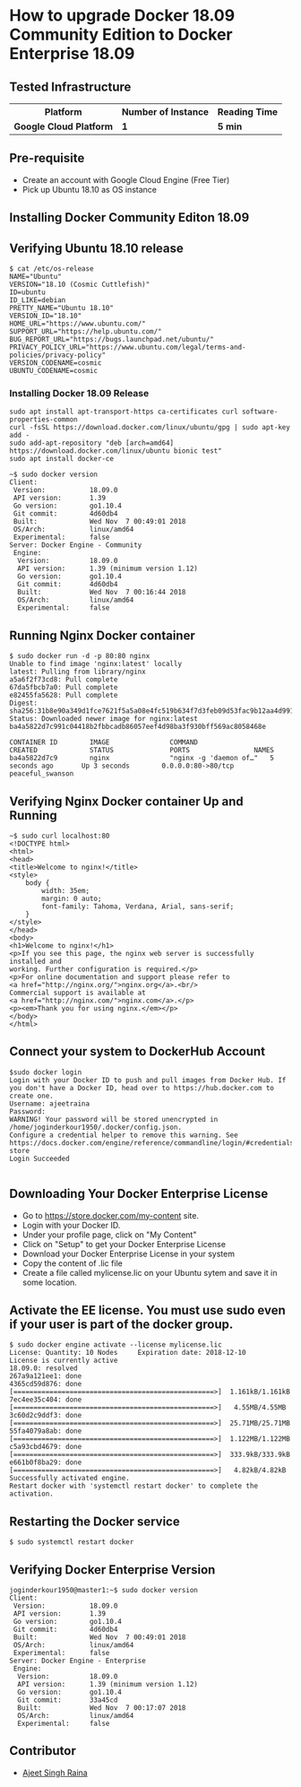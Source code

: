 # How to upgrade Docker 18.09 Community Edition to Docker Enterprise 18.09

## Tested Infrastructure

<table class="tg">
  <tr>
    <th class="tg-yw4l"><b>Platform</b></th>
    <th class="tg-yw4l"><b>Number of Instance</b></th>
    <th class="tg-yw4l"><b>Reading Time</b></th>
    
  </tr>
  <tr>
    <td class="tg-yw4l"><b> Google Cloud Platform</b></td>
    <td class="tg-yw4l"><b>1</b></td>
    <td class="tg-yw4l"><b>5 min</b></td>
    
  </tr>
  
</table>

## Pre-requisite

- Create an account with Google Cloud Engine (Free Tier)
- Pick up Ubuntu 18.10 as OS instance


## Installing Docker Community Editon 18.09

## Verifying Ubuntu 18.10 release

```
$ cat /etc/os-release
NAME="Ubuntu"
VERSION="18.10 (Cosmic Cuttlefish)"
ID=ubuntu
ID_LIKE=debian
PRETTY_NAME="Ubuntu 18.10"
VERSION_ID="18.10"
HOME_URL="https://www.ubuntu.com/"
SUPPORT_URL="https://help.ubuntu.com/"
BUG_REPORT_URL="https://bugs.launchpad.net/ubuntu/"
PRIVACY_POLICY_URL="https://www.ubuntu.com/legal/terms-and-policies/privacy-policy"
VERSION_CODENAME=cosmic
UBUNTU_CODENAME=cosmic
```

### Installing Docker 18.09 Release

```
sudo apt install apt-transport-https ca-certificates curl software-properties-common
curl -fsSL https://download.docker.com/linux/ubuntu/gpg | sudo apt-key add -
sudo add-apt-repository "deb [arch=amd64] https://download.docker.com/linux/ubuntu bionic test"
sudo apt install docker-ce
```

```
~$ sudo docker version
Client:
 Version:           18.09.0
 API version:       1.39
 Go version:        go1.10.4
 Git commit:        4d60db4
 Built:             Wed Nov  7 00:49:01 2018
 OS/Arch:           linux/amd64
 Experimental:      false
Server: Docker Engine - Community
 Engine:
  Version:          18.09.0
  API version:      1.39 (minimum version 1.12)
  Go version:       go1.10.4
  Git commit:       4d60db4
  Built:            Wed Nov  7 00:16:44 2018
  OS/Arch:          linux/amd64
  Experimental:     false
  ```
  
## Running Nginx Docker container

```
$ sudo docker run -d -p 80:80 nginx
Unable to find image 'nginx:latest' locally
latest: Pulling from library/nginx
a5a6f2f73cd8: Pull complete 
67da5fbcb7a0: Pull complete 
e82455fa5628: Pull complete 
Digest: sha256:31b8e90a349d1fce7621f5a5a08e4fc519b634f7d3feb09d53fac9b12aa4d991
Status: Downloaded newer image for nginx:latest
ba4a5822d7c991c04418b2fbbcadb86057eef4d98ba3f930bff569ac8058468e
```

```$ sudo docker ps
CONTAINER ID        IMAGE               COMMAND                  CREATED             STATUS              PORTS                NAMES
ba4a5822d7c9        nginx               "nginx -g 'daemon of…"   5 seconds ago       Up 3 seconds        0.0.0.0:80->80/tcp   peaceful_swanson
```
## Verifying Nginx Docker container Up and Running

```
~$ sudo curl localhost:80
<!DOCTYPE html>
<html>
<head>
<title>Welcome to nginx!</title>
<style>
    body {
        width: 35em;
        margin: 0 auto;
        font-family: Tahoma, Verdana, Arial, sans-serif;
    }
</style>
</head>
<body>
<h1>Welcome to nginx!</h1>
<p>If you see this page, the nginx web server is successfully installed and
working. Further configuration is required.</p>
<p>For online documentation and support please refer to
<a href="http://nginx.org/">nginx.org</a>.<br/>
Commercial support is available at
<a href="http://nginx.com/">nginx.com</a>.</p>
<p><em>Thank you for using nginx.</em></p>
</body>
</html>
```
  
## Connect your system to DockerHub Account
  
```
$sudo docker login
Login with your Docker ID to push and pull images from Docker Hub. If you don't have a Docker ID, head over to https://hub.docker.com to create one.
Username: ajeetraina
Password: 
WARNING! Your password will be stored unencrypted in /home/joginderkour1950/.docker/config.json.
Configure a credential helper to remove this warning. See
https://docs.docker.com/engine/reference/commandline/login/#credentials-store
Login Succeeded
 
```

## Downloading Your Docker Enterprise License

- Go to https://store.docker.com/my-content site. 
- Login with your Docker ID.
- Under your profile page, click on "My Content"
- Click on "Setup" to get your Docker Enterprise License
- Download your Docker Enterprise License in your system
- Copy the content of .lic file 
- Create a file called mylicense.lic on your Ubuntu sytem and save it in some location.

## Activate the EE license. You must use sudo even if your user is part of the docker group.

```
$ sudo docker engine activate --license mylicense.lic
License: Quantity: 10 Nodes     Expiration date: 2018-12-10     License is currently active
18.09.0: resolved 
267a9a121ee1: done 
4365cd59d876: done [==================================================>]  1.161kB/1.161kB
7ec4ee35c404: done [==================================================>]   4.55MB/4.55MB
3c60d2c9ddf3: done [==================================================>]  25.71MB/25.71MB
55fa4079a8ab: done [==================================================>]  1.122MB/1.122MB
c5a93cbd4679: done [==================================================>]  333.9kB/333.9kB
e661b0f8ba29: done [==================================================>]   4.82kB/4.82kB
Successfully activated engine.
Restart docker with 'systemctl restart docker' to complete the activation.
```

## Restarting the Docker service

```
$ sudo systemctl restart docker
```

## Verifying Docker Enterprise Version

```
joginderkour1950@master1:~$ sudo docker version
Client:
 Version:           18.09.0
 API version:       1.39
 Go version:        go1.10.4
 Git commit:        4d60db4
 Built:             Wed Nov  7 00:49:01 2018
 OS/Arch:           linux/amd64
 Experimental:      false
Server: Docker Engine - Enterprise
 Engine:
  Version:          18.09.0
  API version:      1.39 (minimum version 1.12)
  Go version:       go1.10.4
  Git commit:       33a45cd
  Built:            Wed Nov  7 00:17:07 2018
  OS/Arch:          linux/amd64
  Experimental:     false
```

## Contributor

- [Ajeet Singh Raina](ajeetraina@gmail.com)


